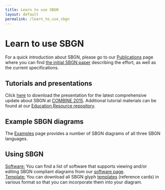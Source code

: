 ```yaml
---
title: Learn to use SBGN
layout: default
permalink: /learn_to_use_sbgn
---
```


# Learn to use SBGN

For a quick introduction about SBGN, please go to our [Publications](publications) page where you can find [the initial SBGN paper](http://www.nature.com/nbt/journal/v27/n8/full/nbt.1558.html) describing the effort, as well as the current specifications.

## Tutorials and presentations

Cilck [here](https://github.com/sbgn/educational-resources/raw/master/SBGN_update_101215.pdf) to download the presentation for the latest comprehensive update about SBGN at [COMBINE 2015](http://co.mbine.org/events/COMBINE_2015). Additional tutorial materials can be found at our [Education Resource repository](https://github.com/sbgn/educational-resources).

## Example SBGN diagrams

The [Examples](examples) page provides a number of SBGN diagrams of all three SBGN languages.

## Using SBGN

[Software:](software_support) You can find a list of software that supports viewing and/or editing SBGN compliant diagrams from our [software page](software_support).  
[Template:](templates) You can download all SBGN glyph [templates](templates) (reference cards) in various format so that you can incorporate them into your diagram.  
